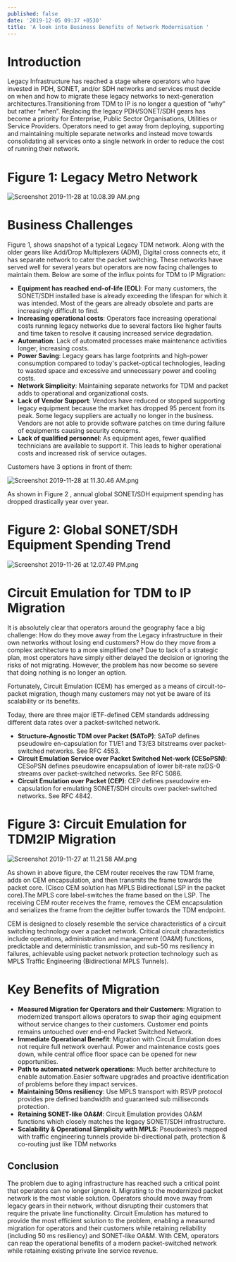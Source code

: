 ```yaml
---
published: false
date: '2019-12-05 09:37 +0530'
title: 'A look into Business Benefits of Network Modernisation '
---
```

# Introduction

Legacy Infrastructure has reached a stage where operators who have invested in PDH, SONET, and/or SDH networks and services must decide on when and how to migrate these legacy networks to next-generation architectures.Transitioning from TDM to IP is no longer a question of “why” but rather “when”. Replacing the legacy PDH/SONET/SDH gears has become a priority for Enterprise, Public Sector Organisations, Utilities or Service Providers. Operators need to get away from deploying, supporting and maintaining multiple separate networks and instead move towards consolidating all services onto a single network in order to reduce the cost of running their network.


# Figure 1: Legacy Metro Network

![Screenshot 2019-11-28 at 10.08.39 AM.png]({{site.baseurl}}/images/legacy_network.png)

# Business Challenges

Figure 1, shows snapshot of a typical Legacy TDM network. Along with the older gears like Add/Drop Multiplexers (ADM), Digital cross connects etc, it has separate network to cater the packet switching. These networks have served well for several years but operators are now facing challenges to maintain them. Below are some of the influx points for TDM to IP Migration:

- **Equipment has reached end-of-life (EOL)**: For many customers, the SONET/SDH installed base is already exceeding the lifespan for which it was intended. Most of the gears are already obsolete and parts are increasingly difficult to find.
- **Increasing operational costs**: Operators face increasing operational costs running legacy networks due to several factors like higher faults and time taken to resolve it causing increased service degradation.
- **Automation**: Lack of automated processes make maintenance activities longer, increasing costs.
- **Power Saving**: Legacy gears has large footprints and high-power consumption compared to today's packet-optical technologies, leading to wasted space and excessive and unnecessary power and cooling costs.
- **Network Simplicity**: Maintaining separate networks for TDM and packet adds to operational and organizational costs.
- **Lack of Vendor Support**: Vendors have reduced or stopped supporting legacy equipment because the market has dropped 95 percent from its peak. Some legacy suppliers are actually no longer in the business. Vendors are not able to provide software patches on time during failure of equipments causing security concerns.
- **Lack of qualified personnel**: As equipment ages, fewer qualified technicians are available to support it. This leads to higher operational costs and increased risk of service outages.


Customers have 3 options in front of them:

![Screenshot 2019-11-28 at 11.30.46 AM.png]({{site.baseurl}}/images/options.png)


As shown in Figure 2 , annual global SONET/SDH equipment spending has dropped drastically year over year.

# Figure 2: Global SONET/SDH Equipment Spending Trend

![Screenshot 2019-11-26 at 12.07.49 PM.png]({{site.baseurl}}/images/trend.png)

# Circuit Emulation for TDM to IP Migration

It is absolutely clear that operators around the geography face a big challenge: How do they move away from the Legacy infrastructure in their own networks without losing end customers? How do they move from a complex architecture to a more simplified one? Due to lack of a strategic plan, most operators have simply either delayed the decision or ignoring the risks of not migrating. However, the problem has now become so severe that doing nothing is no longer an option. 

Fortunately, Circuit Emulation (CEM) has emerged as a means of circuit-to-packet migration, though many customers may not yet be aware of its scalability or its benefits. 

Today, there are three major IETF-defined CEM standards addressing different data rates over a packet-switched network.

- **Structure-Agnostic TDM over Packet (SAToP)**: SAToP defines pseudowire en-capsulation for T1/E1 and T3/E3 bitstreams over packet-switched networks. See RFC 4553.
- **Circuit Emulation Service over Packet Switched Net-work (CESoPSN)**: CESoPSN defines pseudowire encapsulation of lower bit-rate nxDS-0 streams over packet-switched networks. See RFC 5086.
- **Circuit Emulation over Packet (CEP)**: CEP defines pseudowire en-capsulation for emulating SONET/SDH circuits over packet-switched networks. See RFC 4842.


# Figure 3: Circuit Emulation for TDM2IP Migration

![Screenshot 2019-11-27 at 11.21.58 AM.png]({{site.baseurl}}/images/cem.png)

As shown in above figure, the CEM router receives the raw TDM frame, adds on CEM encapsulation, and then transmits the frame towards the packet core. (Cisco CEM solution has MPLS Bidirectional LSP in the packet core).The MPLS core label-switches the frame based on the LSP. The receiving CEM router receives the frame, removes the CEM encapsulation and serializes the frame from the dejitter buffer towards the TDM endpoint.

CEM is designed to closely resemble the service characteristics of a circuit switching technology over a packet network. Critical circuit characteristics include operations, administration and management (OA&M) functions, predictable and deterministic transmission, and sub-50 ms resiliency in failures, achievable using packet network protection technology such as MPLS Traffic Engineering (Bidirectional MPLS Tunnels).


# Key Benefits of Migration

- **Measured Migration for Operators and their Customers**: Migration to modernized transport allows operators to swap their aging equipment without service changes to their customers. Customer end points remains untouched over end-end Packet Switched Network.
- **Immediate Operational Benefit**: Migration with Circuit Emulation does not require full network overhaul. Power and maintenance costs goes down, while central office floor space can be opened for new opportunities.
- **Path to automated network operations**: Much better architecture to enable automation.Easier software upgrades and proactive identification of problems before they impact services.
- **Maintaining 50ms resiliency**: Use MPLS transport with RSVP protocol provides pre defined bandwidth and guaranteed sub milliseconds protection.
- **Retaining SONET-like OA&M**: Circuit Emulation provides OA&M functions which closely matches the legacy SONET/SDH infrastructure.
- **Scalability & Operational Simplicity with MPLS**: Pseudowires’s mapped with traffic engineering tunnels provide bi-directional path, protection & co-routing just like TDM networks


## Conclusion

The problem due to aging infrastructure has reached such a critical point that operators can no longer ignore it. Migrating to the modernized packet network is the most viable solution. Operators should move away from legacy gears in their network, without disrupting their customers that require the private line functionality. Circuit Emulation has matured to provide the most efficient solution to the problem, enabling a measured migration for operators and their customers while retaining reliability (including 50 ms resiliency) and SONET-like OA&M. With CEM, operators can reap the operational benefits of a modern packet-switched network while retaining existing private line service revenue.